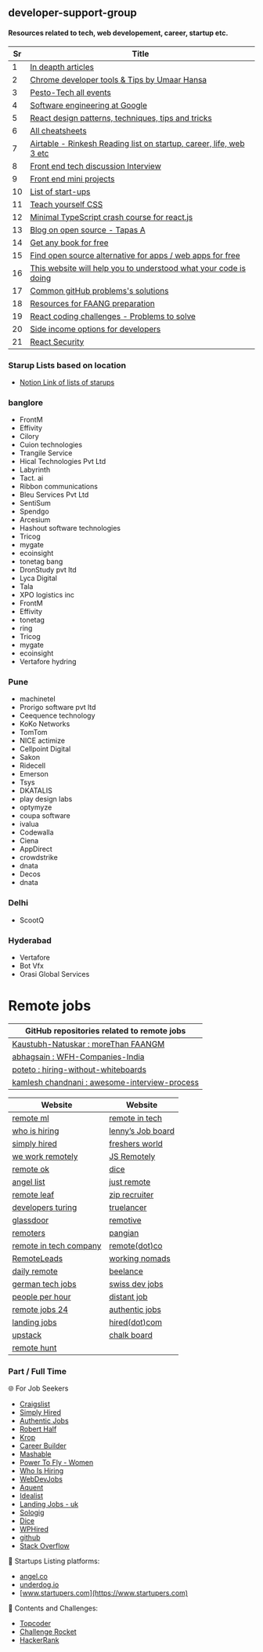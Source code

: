 ## developer-support-group
#### Resources related to tech, web developement, career, startup etc.

| Sr  | Title                   | 
| --- | ------------------------|                                 
| 1   | [In deapth articles](https://indepth.dev) |
| 2   | [Chrome developer tools & Tips by Umaar Hansa](https://umaar.com/dev-tips) |
| 3   | [Pesto-Tech all events ](https://pesto-events-gallery.super.site/) |
| 4   | [Software engineering at Google](https://abseil.io/resources/swe-book/html/toc.html) |
| 5   | [React design patterns, techniques, tips and tricks](https://reda-bx.gitbooks.io/react-bits/content/) |
| 6   | [All cheatsheets](https://overapi.com) |
| 7   | [Airtable - Rinkesh Reading list on startup, career, life, web 3 etc](https://airtable.com/shrcF14GUNL6nFrVS/tblxXQtVAZFw42913) |
| 8   | [Front end tech discussion Interview](https://github.com/dennyhong96/fe-technical-discussion#tech-discussion) |
| 9   | [Front end mini projects](https://github.com/dennyhong96/frontendeval) |
| 10  | [List of start-ups](https://docs.google.com/spreadsheets/d/1nRaEFbqU74lE5YfvI3EdoxvlJEKGoAI_x8ZV5tkcrjo/edit?usp=sharing) |
| 11  | [Teach yourself CSS](https://teachyourselfcs.com/) |
| 12  | [Minimal TypeScript crash course for react.js](https://profy.dev/article/react-typescript) |
| 13  | [Blog on open source - Tapas A](https://www.freecodecamp.org/news/a-practical-guide-to-start-opensource-contributions/) |
| 14  | [Get any book for free](https://1lib.in/) |
| 15  | [Find open source alternative for apps / web apps for free](https://www.opensourcealternative.to/) |
| 16  | [This website will help you to understood what your code is doing](https://www.figstack.com/) |
| 17  | [Common gitHub problems's solutions](https://ohshitgit.com/) |
| 18  | [Resources for FAANG preparation](https://levelup.gitconnected.com/how-i-got-in-to-amazon-microsoft-google-all-from-studying-these-resources-31724508ce0e) |
| 19  | [React coding challenges - Problems to solve](https://www.reacterry.com/) |
| 20  | [Side income options for developers](https://dev.to/sasidhar_gadepalli/the-developers-guide-to-earning-side-income-an-inside-look-2jca) |
| 21  | [React Security](https://reactsecurity.io)  |

### Starup Lists based on location
- [Notion Link of lists of starups](https://amusing-freon-21f.notion.site/Startup-Companies-to-apply-for-job-0b18c50df637444cb6aeea3040773201)

### banglore
- FrontM 
- Effivity
- Cilory
- Cuion technologies
- Trangile Service
- Hical Technologies Pvt Ltd
- Labyrinth
- Tact. ai
- Ribbon communications
- Bleu Services Pvt Ltd
- SentiSum
- Spendgo
- Arcesium
- Hashout software technologies
- Tricog
- mygate
- ecoinsight
- tonetag bang
- DronStudy pvt ltd
- Lyca Digital
- Tala
- XPO logistics inc
- FrontM
- Effivity
- tonetag
- ring
- Tricog
- mygate
- ecoinsight
- Vertafore hydring


### Pune
- machinetel 
- Prorigo software pvt ltd
- Ceequence technology
- KoKo Networks
- TomTom
- NICE actimize
- Cellpoint Digital
- Sakon
- Ridecell
- Emerson
- Tsys
- DKATALIS
- play design labs
- optymyze
- coupa software
- ivalua
- Codewalla
- Ciena
- AppDirect
- crowdstrike
- dnata
- Decos
- dnata

### Delhi 
- ScootQ

### Hyderabad
- Vertafore
- Bot Vfx
- Orasi Global Services

# Remote jobs

| GitHub repositories related to remote jobs                                                                  |
| ---------------------------------------------------------------------- | 
| [Kaustubh-Natuskar : moreThan FAANGM](https://github.com/Kaustubh-Natuskar/moreThanFAANGM)                             
| [abhagsain : WFH-Companies-India](https://github.com/abhagsain/WFH-Companies-India)      
| [poteto : hiring-without-whiteboards](https://github.com/poteto/hiring-without-whiteboards) |
| [kamlesh chandnani : awesome-interview-process](https://github.com/kamleshchandnani/awesome-interview-processes) | 

| Website                                                                   | Website                                                                   |
| ---------------------------------------------------------------------- | ------------------------------------------------------------------     |             
| [remote ml](https://remoteml.com/) | [remote in tech](https://github.com/remoteintech/remote-jobs) |
[who is hiring](https://whoishiring.io/) | [lenny’s Job board](https://www.lennysjobs.com/jobs) |
[simply hired](http://Simplyhired.co.in) | [freshers world](https://www.freshersworld.com/) |
[we work remotely](https://weworkremotely.com/) | [JS Remotely](https://jsremotely.com/)      |
[remote ok](https://remoteok.com/) | [dice](https://www.dice.com/) |
[angel list](https://angel.co/) | [just remote](https://justremote.co) |
[remote leaf](https://remoteleaf.com) | [zip recruiter](https://www.ziprecruiter.com) |
[developers turing](https://www.turing.com/jobs) |  [truelancer](https://www.truelancer.com) |
[glassdoor](https://www.glassdoor.co.in/index.htm) |  [remotive](https://remotive.com) |
[remoters](https://remoters.net/jobs) | [pangian](https://pangian.com) |
[remote in tech company](https://remoteintech.company) |  [remote(dot)co](https://remote.co) |
[RemoteLeads](https://remoteleads.io/) |  [working nomads](https://www.workingnomads.com/jobs) |
[daily remote](https://dailyremote.com/) | [beelance](https://beelance.io) |
[german tech jobs](https://germantechjobs.de/) | [swiss dev jobs](https://swissdevjobs.ch) |
[people per hour](https://www.peopleperhour.com/) | [distant job](https://distantjob.com) |
[remote jobs 24](https://remotejobs24.com/) | [authentic jobs](https://authenticjobs.com) |
[landing jobs](https://landing.jobs/) | [hired(dot)com](https://hired.com) |
[upstack](https://upstack.co/careers) | [chalk board](https://usechalkboard.com) |
[remote hunt](https://remotehunt.com) |

### Part / Full Time 


🌐 For Job Seekers

- [Craigslist](https://www.craigslist.com)
- [Simply Hired](https://lnkd.in/eHJhQfZr)
- [Authentic Jobs](https://authenticjobs.com)
- [Robert Half](https://www.roberthalf.com)
- [Krop](https://www.krop.com)
- [Career Builder](https://lnkd.in/ehVimyx4)
- [Mashable](https://lnkd.in/esCvXMry)
- [Power To Fly - Women](https://powertofly.com)
- [Who Is Hiring](https://whoishiring.io)
- [WebDevJobs](https://webdevjobs.co)
- [Aquent](https://aquent.com)
- [Idealist](https://www.idealist.org)
- [Landing Jobs - uk ](https://landing.jobs)
- [Sologig](https://www.sologig.com)
- [Dice](https://www.dice.com)
- [WPHired](https://www.wphired.com)
- [github](https://jobs.github.com)
- [Stack Overflow](https://lnkd.in/eyzAe3Sp)


🚀 Startups Listing platforms:

- [angel.co](https://angel.co)
- [underdog.io](https://underdog.io)
- [www.startupers.com](https://www.startupers.com)


🚀 Contents and Challenges:

- [Topcoder](https://www.topcoder.com)
- [Challenge Rocket](https://lnkd.in/e_qRzgsc)
- [HackerRank](https://www.hackerrank.com)
